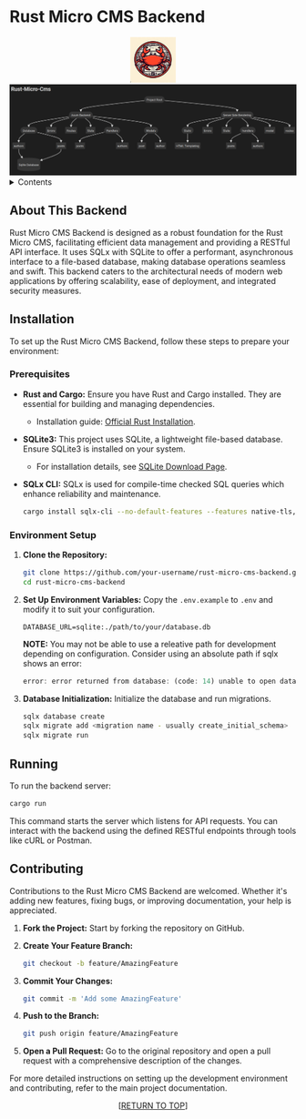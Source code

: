 # Rust Micro CMS Backend

<div align="center">
  <img src="../images/logo.png" alt="Logo" width="80" height="80">
</div>

<div align="center">
  <img src="../images/Rust-Micro-CMS-Structure.png" alt="Project Structure">
</div>

<details>
  <summary>Contents</summary>
  <ol>
    <li><a href="#about-this-backend">About This Backend</a></li>
    <li><a href="#installation">Installation</a></li>
    <li><a href="#running">Running</a></li>
    <li><a href="#contributing">Contributing</a></li>
  </ol>
</details>

## About This Backend

Rust Micro CMS Backend is designed as a robust foundation for the Rust Micro CMS, facilitating efficient data management and providing a RESTful API interface. It uses SQLx with SQLite to offer a performant, asynchronous interface to a file-based database, making database operations seamless and swift. This backend caters to the architectural needs of modern web applications by offering scalability, ease of deployment, and integrated security measures.

## Installation

To set up the Rust Micro CMS Backend, follow these steps to prepare your environment:

### Prerequisites

- **Rust and Cargo:** Ensure you have Rust and Cargo installed. They are essential for building and managing dependencies.
  - Installation guide: [Official Rust Installation](https://www.rust-lang.org/tools/install).

- **SQLite3:** This project uses SQLite, a lightweight file-based database. Ensure SQLite3 is installed on your system.
  - For installation details, see [SQLite Download Page](https://www.sqlite.org/download.html).

- **SQLx CLI:** SQLx is used for compile-time checked SQL queries which enhance reliability and maintenance.
  ```bash
  cargo install sqlx-cli --no-default-features --features native-tls,sqlite
  ```

### Environment Setup

1. **Clone the Repository:**
   ```bash
   git clone https://github.com/your-username/rust-micro-cms-backend.git
   cd rust-micro-cms-backend
   ```

2. **Set Up Environment Variables:**
   Copy the `.env.example` to `.env` and modify it to suit your configuration.
   ```plaintext
   DATABASE_URL=sqlite:./path/to/your/database.db
   ```
      **NOTE:** You may not be able to use a releative path for development depending on configuration. Consider using an absolute path if sqlx shows an error:
      ```rust
      error: error returned from database: (code: 14) unable to open database file
      ```
3. **Database Initialization:**
   Initialize the database and run migrations.
   ```bash
   sqlx database create
   sqlx migrate add <migration name - usually create_initial_schema>
   sqlx migrate run
   ```

## Running

To run the backend server:

```bash
cargo run
```

This command starts the server which listens for API requests. You can interact with the backend using the defined RESTful endpoints through tools like cURL or Postman.

## Contributing

Contributions to the Rust Micro CMS Backend are welcomed. Whether it's adding new features, fixing bugs, or improving documentation, your help is appreciated.

1. **Fork the Project:**
   Start by forking the repository on GitHub.

2. **Create Your Feature Branch:**
   ```bash
   git checkout -b feature/AmazingFeature
   ```

3. **Commit Your Changes:**
   ```bash
   git commit -m 'Add some AmazingFeature'
   ```

4. **Push to the Branch:**
   ```bash
   git push origin feature/AmazingFeature
   ```

5. **Open a Pull Request:**
   Go to the original repository and open a pull request with a comprehensive description of the changes.

For more detailed instructions on setting up the development environment and contributing, refer to the main project documentation.

<p align="center">[<a href="#readme-top">RETURN TO TOP</a>]</p>